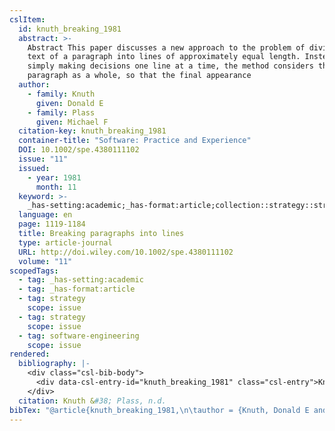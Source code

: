 ```yaml
---
cslItem:
  id: knuth_breaking_1981
  abstract: >-
    Abstract This paper discusses a new approach to the problem of dividing the
    text of a paragraph into lines of approximately equal length. Instead of
    simply making decisions one line at a time, the method considers the
    paragraph as a whole, so that the final appearance
  author:
    - family: Knuth
      given: Donald E
    - family: Plass
      given: Michael F
  citation-key: knuth_breaking_1981
  container-title: "Software: Practice and Experience"
  DOI: 10.1002/spe.4380111102
  issue: "11"
  issued:
    - year: 1981
      month: 11
  keyword: >-
    _has-setting:academic;_has-format:article;collection::strategy::strategy::software-engineering
  language: en
  page: 1119-1184
  title: Breaking paragraphs into lines
  type: article-journal
  URL: http://doi.wiley.com/10.1002/spe.4380111102
  volume: "11"
scopedTags:
  - tag: _has-setting:academic
  - tag: _has-format:article
  - tag: strategy
    scope: issue
  - tag: strategy
    scope: issue
  - tag: software-engineering
    scope: issue
rendered:
  bibliography: |-
    <div class="csl-bib-body">
      <div data-csl-entry-id="knuth_breaking_1981" class="csl-entry">Knuth, D. E., &#38; Plass, M. F. n.d.. Breaking paragraphs into lines. <i>Software: Practice and Experience</i>, <i>11</i>(11), 1119–1184. https://doi.org/10.1002/spe.4380111102</div>
    </div>
  citation: Knuth &#38; Plass, n.d.
bibTex: "@article{knuth_breaking_1981,\n\tauthor = {Knuth, Donald E and Plass, Michael F},\n\tjournal = {Software: Practice and Experience},\n\tnumber = {11},\n\tpages = {1119--1184},\n\ttitle = {Breaking paragraphs into lines},\n\thowpublished = {http://doi.wiley.com/10.1002/spe.4380111102},\n\tvolume = {11},\n}\n\n"
---
```

